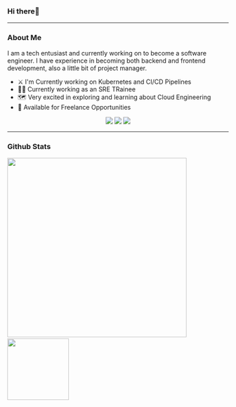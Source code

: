 ### Hi there👋
<hr/>

### About Me

I am a tech entusiast and currently working on to become a software engineer. I have experience in becoming both backend and frontend development, also a little bit of project manager. 

 - ⚔️ I'm Currently working on Kubernetes and CI/CD Pipelines
 - 👨‍💻 Currently working as an SRE TRainee
 - 🗺️ Very excited in exploring and learning about Cloud Engineering
 - 📝 Available for Freelance Opportunities


<p align="center">
  <a href="https://www.linkedin.com/in/farissatyaw/"><img src="https://img.shields.io/badge/linkedin-%230077B5.svg?&style=for-the-badge&logo=linkedin&logoColor=white" /></a>
  <a href="https://www.instagram.com/farissatyaw/"><img src="https://img.shields.io/badge/instagram-%23dc2743.svg?&style=for-the-badge&logo=instagram&logoColor=white" /></a>
  <a href="mailto:farissatyaw@gmail.com"><img src="https://img.shields.io/badge/gmail-%23D14836.svg?&style=for-the-badge&logo=gmail&logoColor=white"/></a>
</p>
<hr/>

### Github Stats

<p>
  <img width="408px" src="https://github-readme-stats.vercel.app/api?username=farissatyaw&count_private=true&show_icons=true&theme=radical&hide=stars"/>&nbsp&nbsp
  <img height="140px" src="https://github-readme-stats.vercel.app/api/top-langs/?username=farissatyaw&show_icons=true&theme=radical&layout=compact&hide=css"/>
</p>
